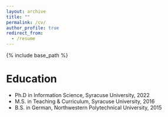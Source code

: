 ```yaml
---
layout: archive
title: ""
permalink: /cv/
author_profile: true
redirect_from:
  - /resume
---
```


{% include base_path %}

Education
======
* Ph.D in Information Science, Syracuse University, 2022
* M.S. in Teaching & Curriculum, Syracuse University, 2016
* B.S. in German, Northwestern Polytechnical University, 2015
